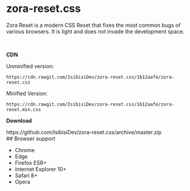 # zora-reset.css
<p>Zora Reset is a modern CSS Reset that fixes the most common bugs of various browsers. It is light and does not invade the development space.</p><br>

<p><strong>CDN</strong></p>
<p>Unminified version:</p>

`https://cdn.rawgit.com/IsibisiDev/zora-reset.css/1b12aafe/zora-reset.css`
<br>
<p>Minified Version:</p>

`https://cdn.rawgit.com/IsibisiDev/zora-reset.css/1b12aafe/zora-reset.min.css`
<br>
<p><strong>Download</strong></p>
https://github.com/IsibisiDev/zora-reset.css/archive/master.zip
<br>
## Browser support

* Chrome
* Edge
* Firefox ESR+
* Internet Explorer 10+
* Safari 8+
* Opera
